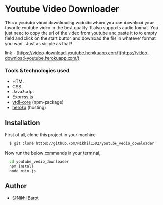 # Youtube Video Downloader

This a youtube video downloading website where you can download
your favorite youtube video in the best quality. It also supports
audio format. You just need to copy the url of the video from
youtube and paste it to to empty field and click on the start
button and download the file in whatever format you want.
Just as simple as that!!

link - [https://video-download-youtube.herokuapp.com/](https://video-download-youtube.herokuapp.com/)

### Tools & technologies used:

- HTML
- CSS
- JavaScript
- Express.js
- [ytdl-core](https://github.com/fent/node-ytdl-core#readme) (npm-package)
- [heroku](https://www.heroku.com) (hosting)

## Installation

First of all, clone this project in your machine

```bash
  $ git clone https://github.com/Nikhil1602/youtube_vedio_downloader
```

Now run the below commands in your terminal,

```bash
  cd youtube_vedio_downloader
  npm install
  node main.js
```

## Author

- [@NikhilBarot](https://www.github.com/Nikhil1602)
